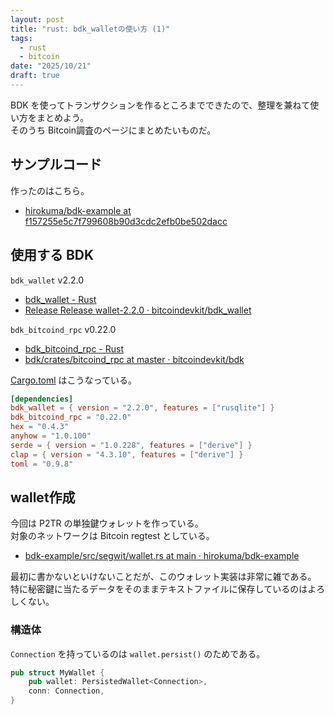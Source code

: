 ```yaml
---
layout: post
title: "rust: bdk_walletの使い方 (1)"
tags:
  - rust
  - bitcoin
date: "2025/10/21"
draft: true
---
```


BDK を使ってトランザクションを作るところまでできたので、整理を兼ねて使い方をまとめよう。  
そのうち Bitcoin調査のページにまとめたいものだ。

## サンプルコード

作ったのはこちら。

* [hirokuma/bdk-example at f157255e5c7f799608b90d3cdc2efb0be502dacc](https://github.com/hirokuma/bdk-example/tree/f157255e5c7f799608b90d3cdc2efb0be502dacc)

## 使用する BDK

`bdk_wallet` v2.2.0

* [bdk_wallet - Rust](https://docs.rs/bdk_wallet/2.2.0/bdk_wallet/index.html)
* [Release Release wallet-2.2.0 · bitcoindevkit/bdk_wallet](https://github.com/bitcoindevkit/bdk_wallet/releases/tag/wallet-2.2.0)

`bdk_bitcoind_rpc` v0.22.0

* [bdk_bitcoind_rpc - Rust](https://docs.rs/bdk_bitcoind_rpc/0.22.0/bdk_bitcoind_rpc/index.html)
* [bdk/crates/bitcoind_rpc at master · bitcoindevkit/bdk](https://github.com/bitcoindevkit/bdk/tree/126ebda443baebe4886a16e397d76270ac7c21d7/crates/bitcoind_rpc)

[Cargo.toml](https://github.com/hirokuma/bdk-example/blob/f157255e5c7f799608b90d3cdc2efb0be502dacc/Cargo.toml) はこうなっている。

```toml
[dependencies]
bdk_wallet = { version = "2.2.0", features = ["rusqlite"] }
bdk_bitcoind_rpc = "0.22.0"
hex = "0.4.3"
anyhow = "1.0.100"
serde = { version = "1.0.228", features = ["derive"] }
clap = { version = "4.3.10", features = ["derive"] }
toml = "0.9.8"
```

## wallet作成

今回は P2TR の単独鍵ウォレットを作っている。  
対象のネットワークは Bitcoin regtest としている。

* [bdk-example/src/segwit/wallet.rs at main · hirokuma/bdk-example](https://github.com/hirokuma/bdk-example/blob/main/src/segwit/wallet.rs)

最初に書かないといけないことだが、このウォレット実装は非常に雑である。  
特に秘密鍵に当たるデータをそのままテキストファイルに保存しているのはよろしくない。

### 構造体

`Connection` を持っているのは `wallet.persist()` のためである。

```rust
pub struct MyWallet {
    pub wallet: PersistedWallet<Connection>,
    conn: Connection,
}
```



